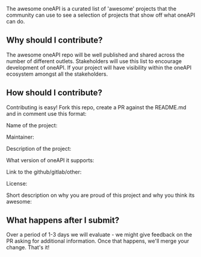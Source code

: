 The awesome oneAPI is a curated list of 'awesome' projects that the community can use to see a selection of projects that show off what oneAPI can do.

## Why should I contribute?
The awesome oneAPI repo will be well published and shared across the number of different outlets. Stakeholders will use this list to encourage development of oneAPI. If your project will have visibility within the oneAPI ecosystem amongst all the stakeholders.

## How should I contribute?
Contributing is easy! Fork this repo, create a PR against the README.md  and in comment use this format:

Name of the project:

Maintainer:

Description of the project:

What version of oneAPI it supports:

Link to the github/gitlab/other:

License:

Short description on why you are proud of this project and why you think its awesome:

## What happens after I submit?

Over a period of 1-3 days we will evaluate - we might give feedback on the PR asking for additional information. Once that happens, we'll merge your change. That's it!
